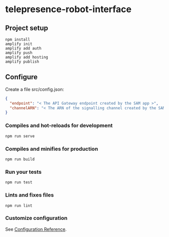 # telepresence-robot-interface

## Project setup
```
npm install
amplify init
amplify add auth
amplify push
amplify add hosting
amplify publish
```

## Configure

Create a file src/config.json:

```json
{
  "endpoint": "< The API Gateway endpoint created by the SAM app >",
  "channelARN": "< The ARN of the signalling channel created by the SAM app >"
}
```

### Compiles and hot-reloads for development
```
npm run serve
```

### Compiles and minifies for production
```
npm run build
```

### Run your tests
```
npm run test
```

### Lints and fixes files
```
npm run lint
```

### Customize configuration
See [Configuration Reference](https://cli.vuejs.org/config/).
